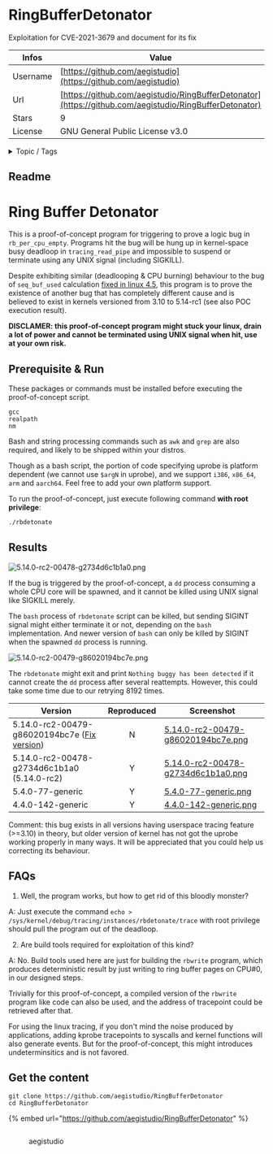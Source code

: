 # RingBufferDetonator

Exploitation for CVE-2021-3679 and document for its fix

| Infos    | Value                                                              |
| -------- | -------------------------------------------------------------------|
| Username | [https://github.com/aegistudio](https://github.com/aegistudio) |
| Url      | [https://github.com/aegistudio/RingBufferDetonator](https://github.com/aegistudio/RingBufferDetonator)                                               |
| Stars    | 9                                                          |
| License  | GNU General Public License v3.0                                                        |

<details>

<summary>Topic / Tags</summary>



</details>

## Readme

# Ring Buffer Detonator

This is a proof-of-concept program for triggering to prove a logic
bug in `rb_per_cpu_empty`. Programs hit the bug will be hung up in
kernel-space busy deadloop in `tracing_read_pipe` and impossible to
suspend or terminate using any UNIX signal (including SIGKILL).

Despite exhibiting similar (deadlooping & CPU burning) behaviour to
the bug of `seq_buf_used` calculation
[fixed in linux 4.5](https://github.com/torvalds/linux/commit/ff078d8fc644722f7b163d79e8a03b00b9dc2385),
this program is to prove the existence of another bug that has
completely different cause and is believed to exist in kernels
versioned from 3.10 to 5.14-rc1 (see also POC execution result).

**DISCLAMER: this proof-of-concept program might stuck your linux,
drain a lot of power and cannot be terminated using UNIX signal when
hit, use at your own risk.**

## Prerequisite & Run

These packages or commands must be installed before executing
the proof-of-concept script.

```
gcc
realpath
nm
```

Bash and string processing commands such as `awk` and `grep` are
also required, and likely to be shipped within your distros.

Though as a bash script, the portion of code specifying uprobe is
platform dependent (we cannot use `$argN` in uprobe), and we
support `i386`, `x86_64`, `arm` and `aarch64`. Feel free to add
your own platform support.

To run the proof-of-concept, just execute following command
**with root privilege**:

```bash
./rbdetonate
```

## Results

![5.14.0-rc2-00478-g2734d6c1b1a0.png](result/5.14.0-rc2-00478-g2734d6c1b1a0.png)

If the bug is triggered by the proof-of-concept, a `dd` process
consuming a whole CPU core will be spawned, and it cannot be killed
using UNIX signal like SIGKILL merely.

The `bash` process of `rbdetonate` script can be killed, but sending
SIGINT signal might either terminate it or not, depending on the `bash`
implementation. And newer version of `bash` can only be killed by
SIGINT when the spawned `dd` process is running.

![5.14.0-rc2-00479-g86020194bc7e.png](result/5.14.0-rc2-00479-g86020194bc7e.png)

The `rbdetonate` might exit and print `Nothing buggy has been detected`
if it cannot create the `dd` process after several reattempts. However,
this could take some time due to our retrying 8192 times.

| Version | Reproduced | Screenshot |
| ------- | :--------: | ---------- |
| 5.14.0-rc2-00479-g86020194bc7e ([Fix version](https://github.com/aegistudio/linux/commit/86020194bc7efbc75da86b4471525fa6cfeaa978)) | N | [5.14.0-rc2-00479-g86020194bc7e.png](result/5.14.0-rc2-00479-g86020194bc7e.png) |
| 5.14.0-rc2-00478-g2734d6c1b1a0 (5.14.0-rc2)  | Y | [5.14.0-rc2-00478-g2734d6c1b1a0.png](result/5.14.0-rc2-00478-g2734d6c1b1a0.png) |
| 5.4.0-77-generic                             | Y | [5.4.0-77-generic.png](result/5.4.0-77-generic.png)                             |
| 4.4.0-142-generic                            | Y | [4.4.0-142-generic.png](result/4.4.0-142-generic.png)                           |

Comment: this bug exists in all versions having userspace tracing feature
(>=3.10) in theory, but older version of kernel has not got the uprobe
working properly in many ways. It will be appreciated that you could
help us correcting its behaviour.

## FAQs

1. Well, the program works, but how to get rid of this bloodly monster?

A: Just execute the command
`echo > /sys/kernel/debug/tracing/instances/rbdetonate/trace`
with root privilege should pull the program out of the deadloop.

2. Are build tools required for exploitation of this kind?

A: No. Build tools used here are just for building the `rbwrite`
program, which produces deterministic result by just writing to
ring buffer pages on CPU#0, in our designed steps.

Trivially for this proof-of-concept, a compiled version of the
`rbwrite` program like code can also be used, and the address of
tracepoint could be retrieved after that.

For using the linux tracing, if you don't mind the noise produced
by applications, adding kprobe tracepoints to syscalls and kernel
functions will also generate events. But for the proof-of-concept,
this might introduces undeterminsitics and is not favored.



## Get the content

```
git clone https://github.com/aegistudio/RingBufferDetonator
cd RingBufferDetonator
```

{% embed url="https://github.com/aegistudio/RingBufferDetonator" %}

<figure><img src="https://avatars.githubusercontent.com/u/6104287?v=4" alt=""><figcaption><p>aegistudio</p></figcaption></figure>
